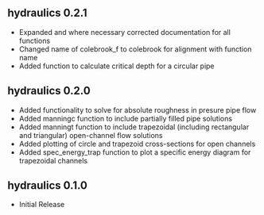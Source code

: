 <!-- NEWS.md is generated from NEWS.Rmd. Please edit that file -->

## hydraulics 0.2.1

  - Expanded and where necessary corrected documentation for all
    functions
  - Changed name of colebrook\_f to colebrook for alignment with
    function name
  - Added function to calculate critical depth for a circular pipe

## hydraulics 0.2.0

  - Added functionality to solve for absolute roughness in presure pipe
    flow
  - Added manningc function to include partially filled pipe solutions
  - Added manningt function to include trapezoidal (including
    rectangular and triangular) open-channel flow solutions
  - Added plotting of circle and trapezoid cross-sections for open
    channels
  - Added spec\_energy\_trap function to plot a specific energy diagram
    for trapezoidal channels

## hydraulics 0.1.0

  - Initial Release
